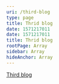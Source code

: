 ```yaml
---
uri: /third-blog
type: page
title: Thrid blog
date: 1571217011
date: 1571217011
title: Thrid blog
rootPage: Array
sidebar: Array
hideAnchor: Array
---
```


[Third blog][1]

 [1]: /blog/third-blog
